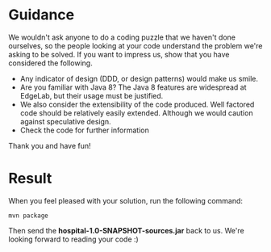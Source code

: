 # Guidance

We wouldn't ask anyone to do a coding puzzle that we haven't done ourselves, so the people looking at your code understand the problem we're asking to be solved.
If you want to impress us, show that you have considered the following.

* Any indicator of design (DDD, or design patterns) would make us smile.
* Are you familiar with Java 8? The Java 8 features are widespread at EdgeLab, but their usage must be justified.
* We also consider the extensibility of the code produced. Well factored code should be relatively easily extended. Although we would caution against speculative design.
* Check the code for further information

Thank you and have fun!

# Result
When you feel pleased with your solution, run the following command:
```
mvn package

```
Then send the **hospital-1.0-SNAPSHOT-sources.jar** back to us. We're looking forward to reading your code :)